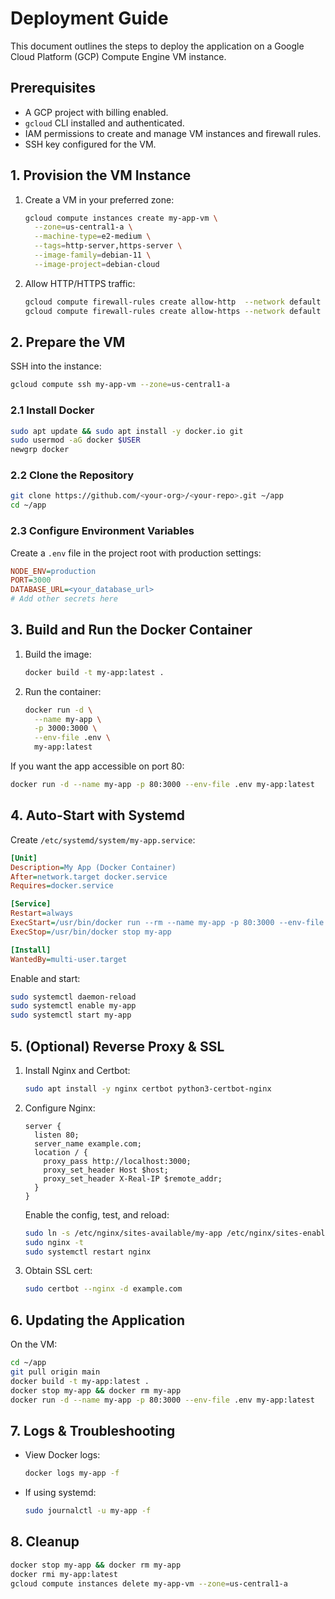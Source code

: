  # Deployment Guide

 This document outlines the steps to deploy the application on a Google Cloud Platform (GCP) Compute Engine VM instance.

 ## Prerequisites
 - A GCP project with billing enabled.
 - `gcloud` CLI installed and authenticated.
 - IAM permissions to create and manage VM instances and firewall rules.
 - SSH key configured for the VM.

 ## 1. Provision the VM Instance

 1. Create a VM in your preferred zone:
    ```sh
    gcloud compute instances create my-app-vm \
      --zone=us-central1-a \
      --machine-type=e2-medium \
      --tags=http-server,https-server \
      --image-family=debian-11 \
      --image-project=debian-cloud
    ```
 2. Allow HTTP/HTTPS traffic:
    ```sh
    gcloud compute firewall-rules create allow-http  --network default --action allow --rules tcp:80 --source-ranges=0.0.0.0/0
    gcloud compute firewall-rules create allow-https --network default --action allow --rules tcp:443 --source-ranges=0.0.0.0/0
    ```

 ## 2. Prepare the VM

 SSH into the instance:
 ```sh
 gcloud compute ssh my-app-vm --zone=us-central1-a
 ```

 ### 2.1 Install Docker
 ```sh
 sudo apt update && sudo apt install -y docker.io git
 sudo usermod -aG docker $USER
 newgrp docker
 ```

 ### 2.2 Clone the Repository
 ```sh
 git clone https://github.com/<your-org>/<your-repo>.git ~/app
 cd ~/app
 ```

 ### 2.3 Configure Environment Variables
 Create a `.env` file in the project root with production settings:
 ```ini
 NODE_ENV=production
 PORT=3000
 DATABASE_URL=<your_database_url>
 # Add other secrets here
 ```

 ## 3. Build and Run the Docker Container

 1. Build the image:
    ```sh
    docker build -t my-app:latest .
    ```
 2. Run the container:
    ```sh
    docker run -d \
      --name my-app \
      -p 3000:3000 \
      --env-file .env \
      my-app:latest
    ```

 If you want the app accessible on port 80:
 ```sh
 docker run -d --name my-app -p 80:3000 --env-file .env my-app:latest
 ```

 ## 4. Auto-Start with Systemd

 Create `/etc/systemd/system/my-app.service`:
 ```ini
 [Unit]
 Description=My App (Docker Container)
 After=network.target docker.service
 Requires=docker.service

 [Service]
 Restart=always
 ExecStart=/usr/bin/docker run --rm --name my-app -p 80:3000 --env-file /home/$USER/app/.env my-app:latest
 ExecStop=/usr/bin/docker stop my-app

 [Install]
 WantedBy=multi-user.target
 ```
 Enable and start:
 ```sh
 sudo systemctl daemon-reload
 sudo systemctl enable my-app
 sudo systemctl start my-app
 ```

 ## 5. (Optional) Reverse Proxy & SSL

 1. Install Nginx and Certbot:
    ```sh
    sudo apt install -y nginx certbot python3-certbot-nginx
    ```
 2. Configure Nginx:
    ```nginx
    server {
      listen 80;
      server_name example.com;
      location / {
        proxy_pass http://localhost:3000;
        proxy_set_header Host $host;
        proxy_set_header X-Real-IP $remote_addr;
      }
    }
    ```
    Enable the config, test, and reload:
    ```sh
    sudo ln -s /etc/nginx/sites-available/my-app /etc/nginx/sites-enabled/
    sudo nginx -t
    sudo systemctl restart nginx
    ```
 3. Obtain SSL cert:
    ```sh
    sudo certbot --nginx -d example.com
    ```

 ## 6. Updating the Application

 On the VM:
 ```sh
 cd ~/app
 git pull origin main
 docker build -t my-app:latest .
 docker stop my-app && docker rm my-app
 docker run -d --name my-app -p 80:3000 --env-file .env my-app:latest
 ```

 ## 7. Logs & Troubleshooting

 - View Docker logs:
   ```sh
   docker logs my-app -f
   ```
 - If using systemd:
   ```sh
   sudo journalctl -u my-app -f
   ```

 ## 8. Cleanup

 ```sh
 docker stop my-app && docker rm my-app
 docker rmi my-app:latest
 gcloud compute instances delete my-app-vm --zone=us-central1-a
 ```